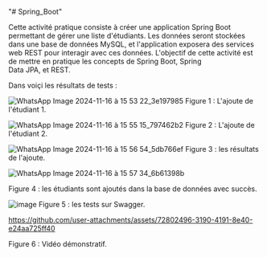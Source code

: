 "# Spring_Boot" 


Cette activité pratique consiste à créer une application Spring Boot permettant de gérer une liste d'étudiants. 
Les données seront stockées dans une base de données MySQL, et l'application exposera des services web REST pour interagir avec ces données.
L'objectif de cette activité est de mettre en pratique les concepts de Spring Boot, Spring Data JPA, et REST.


Dans voiçi les résultats de tests :

![WhatsApp Image 2024-11-16 à 15 53 22_3e197985](https://github.com/user-attachments/assets/52062d17-da1e-4ec6-a7f7-97a7c181be2e)
Figure 1 : L'ajoute de l'étudiant 1.

![WhatsApp Image 2024-11-16 à 15 55 15_797462b2](https://github.com/user-attachments/assets/427b16c0-c7f1-4a45-b01f-98a90dd48be9)
Figure 2 : L'ajoute de l'étudiant 2.

![WhatsApp Image 2024-11-16 à 15 56 54_5db766ef](https://github.com/user-attachments/assets/c89f2c8d-b06e-414c-b9ee-baab968d9717)
Figure 3 : les résultats de l'ajoute.

![WhatsApp Image 2024-11-16 à 15 57 34_6b61398b](https://github.com/user-attachments/assets/14a93636-6948-4893-9a81-a045fb18d8d6)

Figure 4 : les étudiants sont ajoutés dans la base de données avec succès.

![image](https://github.com/user-attachments/assets/1198c252-06a6-4451-83b9-9cf712928279)
Figure 5 : les tests sur Swagger.

https://github.com/user-attachments/assets/72802496-3190-4191-8e40-e24aa725ff40

Figure 6 : Vidéo démonstratif.


















